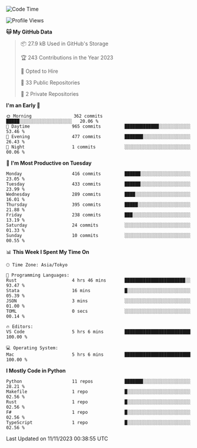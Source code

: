 <!--START_SECTION:waka-->
![Code Time](http://img.shields.io/badge/Code%20Time-728%20hrs%2015%20mins-blue)

![Profile Views](http://img.shields.io/badge/Profile%20Views-0-blue)

**🐱 My GitHub Data** 

> 📦 27.9 kB Used in GitHub's Storage 
 > 
> 🏆 243 Contributions in the Year 2023
 > 
> 💼 Opted to Hire
 > 
> 📜 33 Public Repositories 
 > 
> 🔑 2 Private Repositories 
 > 
**I'm an Early 🐤** 

```text
🌞 Morning                362 commits         █████░░░░░░░░░░░░░░░░░░░░   20.06 % 
🌆 Daytime                965 commits         █████████████░░░░░░░░░░░░   53.46 % 
🌃 Evening                477 commits         ███████░░░░░░░░░░░░░░░░░░   26.43 % 
🌙 Night                  1 commits           ░░░░░░░░░░░░░░░░░░░░░░░░░   00.06 % 
```
📅 **I'm Most Productive on Tuesday** 

```text
Monday                   416 commits         ██████░░░░░░░░░░░░░░░░░░░   23.05 % 
Tuesday                  433 commits         ██████░░░░░░░░░░░░░░░░░░░   23.99 % 
Wednesday                289 commits         ████░░░░░░░░░░░░░░░░░░░░░   16.01 % 
Thursday                 395 commits         █████░░░░░░░░░░░░░░░░░░░░   21.88 % 
Friday                   238 commits         ███░░░░░░░░░░░░░░░░░░░░░░   13.19 % 
Saturday                 24 commits          ░░░░░░░░░░░░░░░░░░░░░░░░░   01.33 % 
Sunday                   10 commits          ░░░░░░░░░░░░░░░░░░░░░░░░░   00.55 % 
```


📊 **This Week I Spent My Time On** 

```text
🕑︎ Time Zone: Asia/Tokyo

💬 Programming Languages: 
Rust                     4 hrs 46 mins       ███████████████████████░░   93.47 % 
Stata                    16 mins             █░░░░░░░░░░░░░░░░░░░░░░░░   05.39 % 
JSON                     3 mins              ░░░░░░░░░░░░░░░░░░░░░░░░░   01.00 % 
TOML                     0 secs              ░░░░░░░░░░░░░░░░░░░░░░░░░   00.14 % 

🔥 Editors: 
VS Code                  5 hrs 6 mins        █████████████████████████   100.00 % 

💻 Operating System: 
Mac                      5 hrs 6 mins        █████████████████████████   100.00 % 
```

**I Mostly Code in Python** 

```text
Python                   11 repos            ███████░░░░░░░░░░░░░░░░░░   28.21 % 
Makefile                 1 repo              █░░░░░░░░░░░░░░░░░░░░░░░░   02.56 % 
Rust                     1 repo              █░░░░░░░░░░░░░░░░░░░░░░░░   02.56 % 
F#                       1 repo              █░░░░░░░░░░░░░░░░░░░░░░░░   02.56 % 
TypeScript               1 repo              █░░░░░░░░░░░░░░░░░░░░░░░░   02.56 % 
```




 Last Updated on 11/11/2023 00:38:55 UTC
<!--END_SECTION:waka-->

